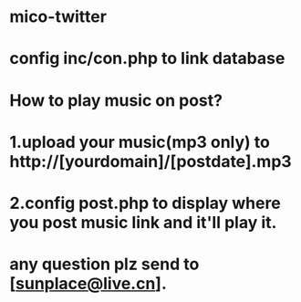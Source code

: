 # mico-twitter
# config inc/con.php to link database
# How to play music on post?
# 1.upload your music(mp3 only) to http://[yourdomain]/[postdate].mp3
# 2.config post.php to display where you post music link and it'll play it.
# any question plz send to [sunplace@live.cn].
